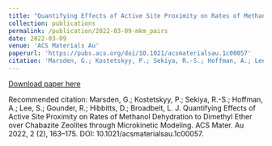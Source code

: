 ```yaml
---
title: "Quantifying Effects of Active Site Proximity on Rates of Methanol Dehydration to Dimethyl Ether over Chabazite Zeolites through Microkinetic Modeling"
collection: publications
permalink: /publication/2022-03-09-mkm_pairs
date: 2022-03-09
venue: 'ACS Materials Au'
paperurl: 'https://pubs.acs.org/doi/10.1021/acsmaterialsau.1c00057'
citation: 'Marsden, G.; Kostetskyy, P.; Sekiya, R.-S.; Hoffman, A.; Lee, S.; Gounder, R.; Hibbitts, D.; Broadbelt, L. J. Quantifying Effects of Active Site Proximity on Rates of Methanol Dehydration to Dimethyl Ether over Chabazite Zeolites through Microkinetic Modeling. ACS Mater. Au 2022, 2 (2), 163–175. DOI: 10.1021/acsmaterialsau.1c00057.'
---
```

[Download paper here](https://pubs.acs.org/doi/10.1021/acsmaterialsau.1c00057)

Recommended citation: Marsden, G.; Kostetskyy, P.; Sekiya, R.-S.; Hoffman, A.; Lee, S.; Gounder, R.; Hibbitts, D.; Broadbelt, L. J. Quantifying Effects of Active Site Proximity on Rates of Methanol Dehydration to Dimethyl Ether over Chabazite Zeolites through Microkinetic Modeling. ACS Mater. Au 2022, 2 (2), 163–175. DOI: 10.1021/acsmaterialsau.1c00057.